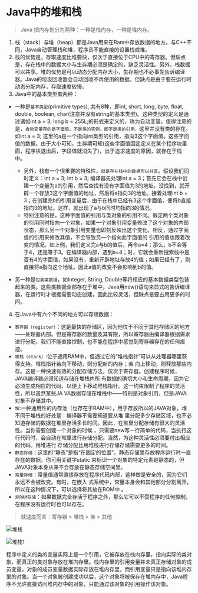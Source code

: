 # Java中的堆和栈
> Java 把内存划分为两种：一种是栈内存，一种是堆内存。

1. 栈（stack）与堆（heap）都是Java用来在Ram中存放数据的地方。与C++不同，Java自动管理栈和堆，程序员不能直接的设置栈或堆。
2. 栈的优势是，存取速度比堆要快，仅次于直接位于CPU中的寄存器。但缺点是，存在栈中的数据大小与生存期必须是确定的，缺乏灵活性。另外，栈数据可以共享。堆的优势是可以动态分配内存大小，生存期也不必事先告诉编译器。Java的垃圾回收器会自动回收不再使用的数据。但缺点是由于要在运行时动态分配内存，存取速度较慢。
3. Java中的基本类型有两种：
  * 一种是``基本类型``(primitive types), 共有8种，即int, short, long, byte, float, double, boolean, char(注意并没有string的基本类型)。这种类型的定义是通过诸如int a = 3; long b = 255L;的形式来定义的，称为自动变量。值得注意的是，`自动变量存的是字面值，不是类的实例，即不是类的引用，`这里并没有类的存在。如int a = 3; 这里的a是一个指向int类型的引用，指向3这个字面值。这些字面值的数据，由于大小可知，生存期可知(这些字面值固定定义在某个程序块里面，程序块退出后，字段值就消失了)，出于追求速度的原因，就存在于栈中。

      * 另外，栈有一个很重要的特殊性，`就是存在栈中的数据可以共享`。假设我们同时定义：int a = 3;  int b = 3; 编译器先处理int a = 3；首先它会在栈中创建一个变量为a的引用，然后查找有没有字面值为3的地址，没找到，就开辟一个存放3这个字面值的地址，然后将a指向3的地址。接着处理int b = 3；在创建完b的引用变量后，由于在栈中已经有3这个字面值，便将b直接指向3的地址。这样，就出现了a与b同时均指向3的情况。  
      * 特别注意的是，这种字面值的引用与类对象的引用不同。假定两个类对象的引用同时指向一个对象，如果一个对象引用变量修改了这个对象的内部状态，那么另一个对象引用变量也即刻反映出这个变化。相反，通过字面值的引用来修改其值，不会导致另一个指向此字面值的 引用的值也跟着改变的情况。如上例，我们定义完a与b的值后，再令a=4；那么，b不会等于4，还是等于3。在编译器内部，遇到a=4；时，它就会重新搜索栈中是否有4的字面值，如果没有，重新开辟地址存放4的值；如果已经有了，则直接将a指向这个地址。因此a值的改变不会影响到b的值。
  * 另一种是`包装类数据`，如Integer, String, Double等将相应的基本数据类型包装起来的类。这些类数据全部存在于堆中，Java用new()语句来显式的告诉编译器，在运行时才根据需要动态创建，因此比较灵活，但缺点是要占用更多的时间。

4. 在Java中有六个不同的地方可以存储数据：
  * `寄存器（register）`：这是最快的存储区，因为他位于不同于其他存储区的地方——处理器内部。但是寄存器的数量及其有限，所以寄存器由编译器根据需求进行分配，我们不能直接控制，也不能在程序中感觉到寄存器存在的任何痕迹。
  *  `堆栈（stack）`:位于通用RAM中，但通过它的“堆栈指针”可以从处理器哪里获得支持。堆栈指针若向下移动，则分配新的内存；若
向上移动，则释放那些内存。这是一种快速有效的分配存储方法，仅次于寄存器。创建程序时候，JAVA编译器必须知道存储在堆栈内所
有数据的确切大小和生命周期，因为它必须生成相应的代码，以便上下移动堆栈指针。这一约束限制了程序的灵活性，所以虽然某些JA
VA数据存储在堆栈中——特别是对象引用，但是JAVA对象不存储其中。
  * `堆`:一种通用性的内存池（也存在于RAM中），用于存放所以的JAVA对象。堆不同于堆栈的好处是：编译器不需要知道要从堆
里分配多少存储区域，也不必知道存储的数据在堆里存活多长时间。因此，在堆里分配存储有很大的灵活性。当你需要创建一个对象的时候
，只需要new写一行简单的代码，当执行这行代码时，会自动在堆里进行存储分配。当然，为这种灵活性必须要付出相应的代码。用堆进行
存储分配比用堆栈进行存储存储需要更多的时间。
  * `静态存储`：这里的“静态”是指“在固定的位置”。静态存储里存放程序运行时一直存在的数据。你可用关键字static
来标识一个对象的特定元素是静态的，但JAVA对象本身从来不会存放在静态存储空间里。
  * `常量存储`：常量值通常直接存放在程序代码内部，这样做是安全的，因为它们永远不会被改变。有时，在嵌入
式系统中，常量本身会和其他部分分割离开，所以在这种情况下，可以选择将其放在ROM中 。
  * `非RAM存储`：如果数据完全存活于程序之外，那么它可以不受程序的任何控制，在程序没有运行时也可以存在。

>  就速度而言：寄存器 > 堆栈 > 堆 > 其他

![堆栈](E:\Github\StudyNotes\Picture\堆栈.jpg)

![堆栈1](E:\Github\StudyNotes\Picture\堆栈1.png)

程序中定义的类的变量实际上是一个引用，它被存放在栈内存里，指向实际的类对象，而真正的类对象存放在堆内存里。栈内存里的引用变量并未真正存储对象的成员变量，对象的成员变量数据实际存放在堆内存里，而引用变量只是指向该堆内存里的对象。当一个对象被创建成功以后，这个对象将被保存在堆内存中，Java程序不允许直接访问堆内存中的对象，只能通过该对象的引用操作该对象。
